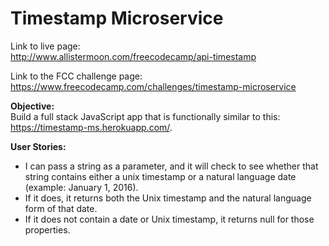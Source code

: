 # Timestamp Microservice

Link to live page:  
http://www.allistermoon.com/freecodecamp/api-timestamp

Link to the FCC challenge page:  
https://www.freecodecamp.com/challenges/timestamp-microservice

__Objective:__  
Build a full stack JavaScript app that is functionally similar to this: https://timestamp-ms.herokuapp.com/.

__User Stories:__  
- I can pass a string as a parameter, and it will check to see whether that string contains either a unix timestamp or a natural language date (example: January 1, 2016).
- If it does, it returns both the Unix timestamp and the natural language form of that date.
- If it does not contain a date or Unix timestamp, it returns null for those properties.